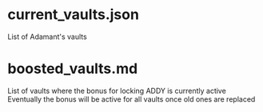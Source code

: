 # current_vaults.json
List of Adamant's vaults

# boosted_vaults.md
List of vaults where the bonus for locking ADDY is currently active<br>
Eventually the bonus will be active for all vaults once old ones are replaced
